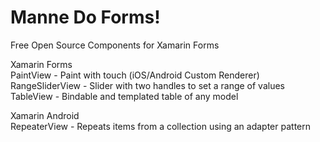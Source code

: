 # Manne Do Forms!
Free Open Source Components for Xamarin Forms  
  
Xamarin Forms  
PaintView - Paint with touch (iOS/Android Custom Renderer)  
RangeSliderView - Slider with two handles to set a range of values  
TableView - Bindable and templated table of any model  
  
Xamarin Android  
RepeaterView - Repeats items from a collection using an adapter pattern  
